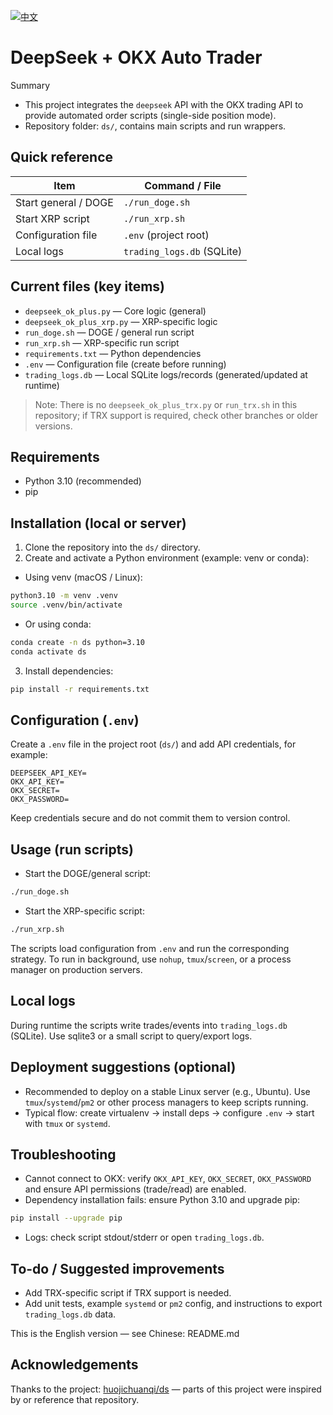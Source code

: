 <p style="text-align:left">
  <a href="./README.md"><img alt="中文" src="https://img.shields.io/badge/中文-CN-0b70d5.svg?style=flat-square"></a>
</p>


# DeepSeek + OKX Auto Trader

Summary
- This project integrates the `deepseek` API with the OKX trading API to provide automated order scripts (single-side position mode).
- Repository folder: `ds/`, contains main scripts and run wrappers.

## Quick reference
| Item | Command / File |
|---|---|
| Start general / DOGE | `./run_doge.sh` |
| Start XRP script | `./run_xrp.sh` |
| Configuration file | `.env` (project root) |
| Local logs | `trading_logs.db` (SQLite) |

## Current files (key items)
- `deepseek_ok_plus.py` — Core logic (general)
- `deepseek_ok_plus_xrp.py` — XRP-specific logic
- `run_doge.sh` — DOGE / general run script
- `run_xrp.sh` — XRP-specific run script
- `requirements.txt` — Python dependencies
- `.env` — Configuration file (create before running)
- `trading_logs.db` — Local SQLite logs/records (generated/updated at runtime)

> Note: There is no `deepseek_ok_plus_trx.py` or `run_trx.sh` in this repository; if TRX support is required, check other branches or older versions.

## Requirements
- Python 3.10 (recommended)
- pip

## Installation (local or server)
1. Clone the repository into the `ds/` directory.
2. Create and activate a Python environment (example: venv or conda):

- Using venv (macOS / Linux):

```bash
python3.10 -m venv .venv
source .venv/bin/activate
```

- Or using conda:

```bash
conda create -n ds python=3.10
conda activate ds
```

3. Install dependencies:

```bash
pip install -r requirements.txt
```

## Configuration (`.env`)
Create a `.env` file in the project root (`ds/`) and add API credentials, for example:

```
DEEPSEEK_API_KEY=
OKX_API_KEY=
OKX_SECRET=
OKX_PASSWORD=
```

Keep credentials secure and do not commit them to version control.

## Usage (run scripts)
- Start the DOGE/general script:

```bash
./run_doge.sh
```

- Start the XRP-specific script:

```bash
./run_xrp.sh
```

The scripts load configuration from `.env` and run the corresponding strategy. To run in background, use `nohup`, `tmux`/`screen`, or a process manager on production servers.

## Local logs
During runtime the scripts write trades/events into `trading_logs.db` (SQLite). Use sqlite3 or a small script to query/export logs.

## Deployment suggestions (optional)
- Recommended to deploy on a stable Linux server (e.g., Ubuntu). Use `tmux`/`systemd`/`pm2` or other process managers to keep scripts running.
- Typical flow: create virtualenv → install deps → configure `.env` → start with `tmux` or `systemd`.

## Troubleshooting
- Cannot connect to OKX: verify `OKX_API_KEY`, `OKX_SECRET`, `OKX_PASSWORD` and ensure API permissions (trade/read) are enabled.
- Dependency installation fails: ensure Python 3.10 and upgrade pip:

```bash
pip install --upgrade pip
```

- Logs: check script stdout/stderr or open `trading_logs.db`.

## To-do / Suggested improvements
- Add TRX-specific script if TRX support is needed.
- Add unit tests, example `systemd` or `pm2` config, and instructions to export `trading_logs.db` data.

This is the English version — see Chinese: README.md


## Acknowledgements
Thanks to the project: [huojichuanqi/ds](https://github.com/huojichuanqi/ds) — parts of this project were inspired by or reference that repository.
